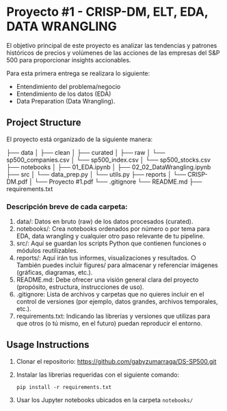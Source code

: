 # Proyecto #1 - CRISP-DM, ELT, EDA, DATA WRANGLING

El objetivo principal de este proyecto es analizar las tendencias y patrones históricos de precios y volúmenes de las acciones de las empresas del S&P 500 para proporcionar insights accionables.

Para esta primera entrega se realizara lo siguiente: 
- Entendimiento del 
problema/negocio
- Entendimiento de los datos (EDA)
- Data Preparation (Data 
Wrangling).

## Project Structure

El proyecto está organizado de la siguiente manera:

├── data
│   ├── clean
│   ├── curated
│   ├── raw
│       └── sp500_companies.csv
│       └── sp500_index.csv
│       └── sp500_stocks.csv
├── notebooks
│   ├── 01_EDA.ipynb
│   ├── 02_02_DataWrangling.ipynb
├── src
│   └── data_prep.py
│   └── utils.py
├── reports
│   └── CRISP-DM.pdf
│   └── Proyecto #1.pdf
└── .gitignore
└── README.md
├── requirements.txt

### Descripción breve de cada carpeta: 

1. data/: Datos en bruto (raw) de los datos procesados (curated). 
2. notebooks/: Crea notebooks ordenados por número o por tema para EDA, data 
wrangling y cualquier otro paso relevante de tu pipeline. 
3. src/: Aquí se guardan los scripts Python que contienen funciones o módulos 
reutilizables. 
4. reports/: Aquí irán tus informes, visualizaciones y resultados. 
○ También puedes incluir figures/ para almacenar y referenciar imágenes 
(gráficas, diagramas, etc.). 
5. README.md: Debe ofrecer una visión general clara del proyecto (propósito, estructura, 
instrucciones de uso). 
6. .gitignore: Lista de archivos y carpetas que no quieres incluir en el control de versiones 
(por ejemplo, datos grandes, archivos temporales, etc.). 
7. requirements.txt: Indicando las librerías y versiones que utilizas para que otros (o tú 
mismo, en el futuro) puedan reproducir el entorno.

## Usage Instructions

1. Clonar el repositorio: https://github.com/gabyzumarraga/DS-SP500.git
2. Instalar las librerias requeridas con el siguiente comando:

   ```
   pip install -r requirements.txt
   ```
   
3. Usar los Jupyter notebooks ubicados en la carpeta `notebooks/`
